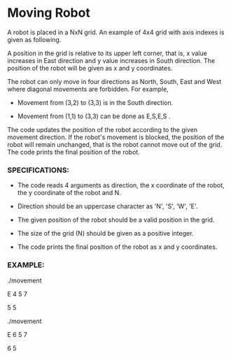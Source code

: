 # Moving Robot
A robot is placed in a NxN grid. An example of 4x4 grid with axis indexes is given as following. <br />

A position in the grid is relative to its upper left corner, that is, x value increases in East direction and y value increases in South direction. The position of the robot will be given as x and y coordinates. <br />

The robot can only move in four directions as North, South, East and West where diagonal movements are forbidden. For example, <br />

- Movement from (3,2) to (3,3) is in the South direction. <br />

- Movement from (1,1) to (3,3) can be done as E,S,E,S . <br />

The code updates the position of the robot according to the given movement direction. If the robot's movement is blocked, the position of the robot will remain unchanged, that is the robot cannot move out of the grid. The code prints the final position of the robot.



### SPECIFICATIONS:

- The code reads 4 arguments as direction, the x coordinate of the robot, the y coordinate of the robot and N. <br />

- Direction should be an uppercase character as 'N', 'S', 'W', 'E'.

- The given position of the robot should be a valid position in the grid.

- The size of the grid (N) should be given as a positive integer.

- The code prints the final position of the robot as x and y coordinates.

 

### EXAMPLE:

./movement

E 4 5 7

5 5



./movement

E 6 5 7

6 5
